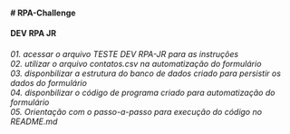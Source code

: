 <h4># RPA-Challenge</h4>

<h4>DEV RPA JR</h4>
<h6>
01. acessar o arquivo TESTE DEV RPA-JR para as instruções</br>
02. utilizar o arquivo contatos.csv na automatização do formulário</br>
03. disponbilizar a estrutura do banco de dados criado para persistir os dados do formulário</br>
04. disponbilizar o código de programa criado para automatização do formulário</br>
05. Orientação com o passo-a-passo para execução do código no README.md</br>
</h6>
